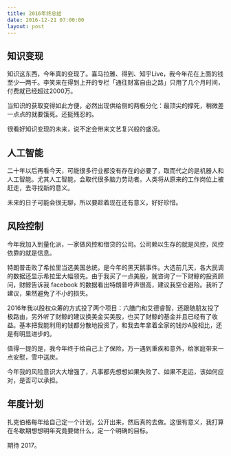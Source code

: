 ```yaml
---
title: 2016年终总结
date: 2016-12-21 07:00:00
layout: post
---
```


## 知识变现
知识这东西，今年真的变现了。喜马拉雅、得到、知乎Live，我今年花在上面的钱至少一两千。李笑来在得到上开的专栏「通往财富自由之路」只用了几个月时间，付费就已经超过2000万。

当知识的获取变得如此方便，必然出现供给侧的两极分化：最顶尖的撑死，稍微差一点点的就要饿死。还挺残忍的。

很看好知识变现的未来，说不定会带来文艺复兴般的盛况。

## 人工智能
二十年以后再看今天，可能很多行业都没有存在的必要了，取而代之的是机器人和人工智能。尤其人工智能，会取代很多脑力劳动者。人类将从原来的工作岗位上被赶走，去寻找新的意义。

未来的日子可能会很无聊，所以要趁着现在还有意义，好好珍惜。

## 风险控制
今年我加入到量化派，一家做风控和借贷的公司。公司赖以生存的就是风控，风控依靠的就是信息。

特朗普击败了希拉里当选美国总统，是今年的黑天鹅事件。大选前几天，各大民调的数据还显示希拉里大幅领先。由于我买了一点美股，就咨询了一下财鲸的投资顾问，财鲸告诉我 facebook 的数据看出特朗普呼声很高，建议我空仓避险。我听了建议，果然避免了不小的损失。

2016年我以股权众筹的方式投了两个项目：六膳门和艾德睿智，还跟随朋友投了极路由，另外听了财鲸的建议换美金买美股，也买了财鲸的基金并且已经有了收益。基本把我能利用的钱都分散地投资了，和我去年拿着全家的钱炒A股相比，还是有明显进步的。

值得一提的是，我今年终于给自己上了保险，万一遇到重疾和意外，给家庭带来一点安慰，雪中送炭。

今年我的风险意识大大增强了，凡事都先想想如果失败了、如果不走运，该如何应对，是否可以承担。

## 年度计划
扎克伯格每年给自己定一个计划，公开出来，然后真的去做。这很有意义，我打算在冬歇期想想明年究竟要做什么，定一个明确的目标。

期待 2017。
